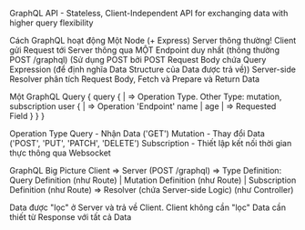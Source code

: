 GraphQL API - Stateless, Client-Independent API for exchanging data with higher query flexibility

Cách GraphQL hoạt động
Một Node (+ Express) Server thông thường!
Client gửi Request tới Server thông qua MỘT Endpoint duy nhất (thông thường POST /graphql) (Sử dụng POST bởi POST Request Body chứa Query Expression (để định nghĩa Data Structure của Data được trả về))
Server-side Resolver phân tích Request Body, Fetch và Prepare và Return Data

Một GraphQL Query
{
query { | => Operation Type. Other Type: mutation, subscription
user { | => Operation 'Endpoint'
name |
age | => Requested Field
}
}
}

Operation Type
Query - Nhận Data ('GET')
Mutation - Thay đổi Data ('POST', 'PUT', 'PATCH', 'DELETE')
Subscription - Thiết lập kết nối thời gian thực thông qua Websocket

GraphQL Big Picture
Client => Server (POST /graphql) => Type Definition: Query Definition (như Route) | Mutation Definition (như Route) | Subscription Definition (như Route) => Resolver (chứa Server-side Logic) (như Controller)

Data được "lọc" ở Server và trả về Client. Client không cần "lọc" Data cần thiết từ Response với tất cả Data
